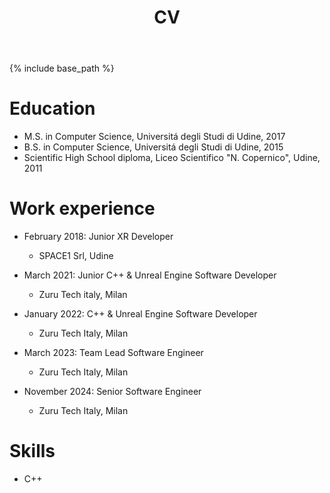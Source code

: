 ﻿---
layout: archive
title: "CV"
permalink: /cv/
author_profile: true
redirect_from:
  - /resume
---

{% include base_path %}

Education
======
* M.S. in Computer Science, Universitá degli Studi di Udine, 2017
* B.S. in Computer Science, Universitá degli Studi di Udine, 2015
* Scientific High School diploma, Liceo Scientifico "N. Copernico", Udine, 2011

Work experience
======
* February 2018: Junior XR Developer
  * SPACE1 Srl, Udine

* March 2021: Junior C++ & Unreal Engine Software Developer
  * Zuru Tech italy, Milan

* January 2022: C++ & Unreal Engine Software Developer
  * Zuru Tech Italy, Milan

* March 2023: Team Lead Software Engineer
  * Zuru Tech Italy, Milan

* November 2024: Senior Software Engineer
  * Zuru Tech Italy, Milan
  
Skills
======
* C++

<!--Publications
======
  <ul>{% for post in site.publications reversed %}
    {% include archive-single-cv.html %}
  {% endfor %}</ul>
  
Talks
======
  <ul>{% for post in site.talks reversed %}
    {% include archive-single-talk-cv.html  %}
  {% endfor %}</ul>
  
Teaching
======
  <ul>{% for post in site.teaching reversed %}
    {% include archive-single-cv.html %}
  {% endfor %}</ul>
  
Service and leadership
======
* Currently signed in to 43 different slack teams-->
